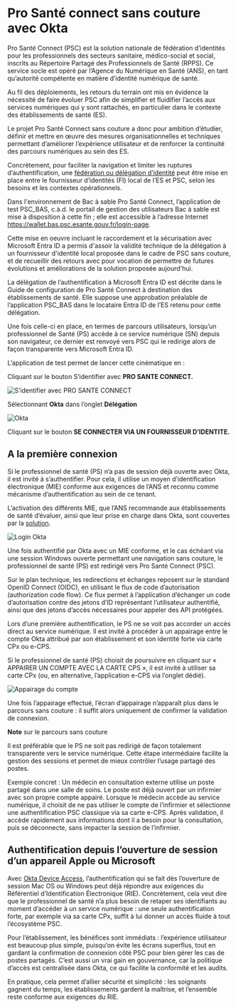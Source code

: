 # Pro Santé connect sans couture avec Okta
Pro Santé Connect (PSC) est la solution nationale de fédération d’identités pour les professionnels des secteurs sanitaire, médico-social et social, inscrits au Répertoire Partagé des Professionnels de Santé (RPPS). Ce service socle est opéré par l’Agence du Numérique en Santé (ANS), en tant qu’autorité compétente en matière d’identité numérique de santé.

Au fil des déploiements, les retours du terrain ont mis en évidence la nécessité de faire évoluer PSC afin de simplifier et fluidifier l’accès aux services numériques qui y sont rattachés, en particulier dans le contexte des établissements de santé (ES).

Le projet Pro Santé Connect sans couture a donc pour ambition d’étudier, définir et mettre en œuvre des mesures organisationnelles et techniques permettant d’améliorer l’expérience utilisateur et de renforcer la continuité des parcours numériques au sein des ES.

Concrètement, pour faciliter la navigation et limiter les ruptures d’authentification, une [fédération ou délégation d’identité](./docs/10-SingleTenant-Model,md) peut être mise en place entre le fournisseur d’identités (FI) local de l’ES et PSC, selon les besoins et les contextes opérationnels.


Dans l'environnement de Bac à sable Pro Santé Connect, l’application de test PSC_BAS, c.à.d. le portail de gestion des utilisateurs Bac à sable est mise à disposition à cette fin ; elle est accessible à l’adresse Internet https://wallet.bas.psc.esante.gouv.fr/login-page.

Cette mise en oeuvre incluant le raccordement et la sécurisation avec Microsoft Entra ID a permis d'assoir la validité technique de la délégation à un fournisseur d'identité local proposée dans le cadre de PSC sans couture, et de recueillir des retours avec pour vocation de permettre de futures évolutions et améliorations de la solution proposée aujourd'hui.

La délégation de l’authentification à Microsoft Entra ID est décrite dans le Guide de configuration de Pro Santé Connect à destination des établissements de santé. Elle suppose une approbation préalable de l’application PSC_BAS dans le locataire Entra ID de l’ES retenu pour cette délégation.

Une fois celle-ci en place, en termes de parcours utilisateurs, lorsqu’un professionnel de Santé (PS) accède à ce service numérique (SN) depuis son navigateur, ce dernier est renvoyé vers PSC qui le redirige alors de façon transparente vers Microsoft Entra ID.

L’application de test permet de lancer cette cinématique en :

Cliquant sur le bouton S’identifier avec **PRO SANTE CONNECT.**

![S’identifier avec PRO SANTE CONNECT](./imgs/mire-psc.png)

Sélectionnant **Okta** dans l’onglet **Délégation**

![Okta](./imgs/delegate.png)


Cliquant sur le bouton **SE CONNECTER VIA UN FOURNISSEUR D’IDENTITE.**

## A la première connexion

Si le professionnel de santé (PS) n’a pas de session déjà ouverte avec Okta, il est invité à s’authentifier. Pour cela, il utilise un moyen d’identification électronique (MIE) conforme aux exigences de l’ANS et reconnu comme mécanisme d’authentification au sein de ce tenant.

L’activation des différents MIE, que l’ANS recommande aux établissements de santé d’évaluer, ainsi que leur prise en charge dans Okta, sont couvertes par la [solution](./MIE.md).

![Login Okta](./imgs/login_okta.png)

Une fois authentifié par Okta avec un MIE conforme, et le cas échéant via une session Windows ouverte permettant une navigation sans couture, le professionnel de santé (PS) est redirigé vers Pro Santé Connect (PSC).

Sur le plan technique, les redirections et échanges reposent sur le standard OpenID Connect (OIDC), en utilisant le flux de code d’autorisation (authorization code flow). Ce flux permet à l’application d’échanger un code d’autorisation contre des jetons d’ID représentant l’utilisateur authentifié, ainsi que des jetons d’accès nécessaires pour appeler des API protégées.

Lors d’une première authentification, le PS ne se voit pas accorder un accès direct au service numérique. Il est invité à procéder à un appairage entre le compte Okta attribué par son établissement et son identité forte via carte CPx ou e-CPS.

Si le professionnel de santé (PS) choisit de poursuivre en cliquant sur « APPAIRER UN COMPTE AVEC LA CARTE CPS », il est invité à utiliser sa carte CPx (ou, en alternative, l’application e-CPS via l’onglet dédié).

![Appairage du compte](./imgs/binding.png)

Une fois l’appairage effectué, l’écran d’appairage n’apparaît plus dans le parcours sans couture : il suffit alors uniquement de confirmer la validation de connexion.

**Note** sur le parcours sans couture

Il est préférable que le PS ne soit pas redirigé de façon totalement transparente vers le service numérique. Cette étape intermédiaire facilite la gestion des sessions et permet de mieux contrôler l’usage partagé des postes.

Exemple concret :
Un médecin en consultation externe utilise un poste partagé dans une salle de soins. Le poste est déjà ouvert par un infirmier avec son propre compte appairé.
Lorsque le médecin accède au service numérique, il choisit de ne pas utiliser le compte de l’infirmier et sélectionne une authentification PSC classique via sa carte e-CPS.
Après validation, il accède rapidement aux informations dont il a besoin pour la consultation, puis se déconnecte, sans impacter la session de l’infirmier.

## Authentification depuis l’ouverture de session d’un appareil Apple ou Microsoft

Avec [Okta Device Access](./docs/50-DeviceAccess-(optionnel).md), l’authentification qui se fait dès l’ouverture de session Mac OS ou Windows peut déjà répondre aux exigences du Référentiel d’Identification Électronique (RIE). Concrètement, cela veut dire que le professionnel de santé n’a plus besoin de retaper ses identifiants au moment d’accéder à un service numérique : une seule authentification forte, par exemple via sa carte CPx, suffit à lui donner un accès fluide à tout l’écosystème PSC.

Pour l’établissement, les bénéfices sont immédiats : l’expérience utilisateur est beaucoup plus simple, puisqu’on évite les écrans superflus, tout en gardant la confirmation de connexion côté PSC pour bien gérer les cas de postes partagés. C’est aussi un vrai gain en gouvernance, car la politique d’accès est centralisée dans Okta, ce qui facilite la conformité et les audits.

En pratique, cela permet d’allier sécurité et simplicité : les soignants gagnent du temps, les établissements gardent la maîtrise, et l’ensemble reste conforme aux exigences du RIE.
